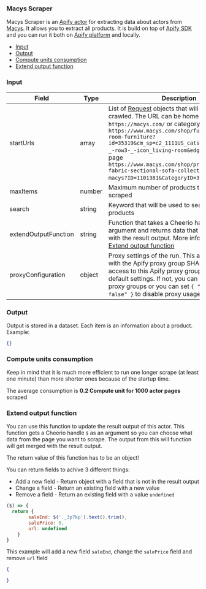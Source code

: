 ### Macys Scraper

Macys Scraper is an [Apify actor](https://apify.com/actors) for extracting data about actors from [Macys](https://macys.com/). It allows you to extract all products. It is build on top of [Apify SDK](https://sdk.apify.com/) and you can run it both on [Apify platform](https://my.apify.com) and locally.

- [Input](#input)
- [Output](#output)
- [Compute units consumption](#compute-units-consumption)
- [Extend output function](#extend-output-function)

### Input

| Field | Type | Description | Default value
| ----- | ---- | ----------- | -------------|
| startUrls | array | List of [Request](https://sdk.apify.com/docs/api/request#docsNav) objects that will be deeply crawled. The URL can be home page like `https://macys.com/` or category page `https://www.macys.com/shop/furniture/living-room-furniture?id=35319&cm_sp=c2_1111US_catsplash_furniture-_-row3-_-icon_living-room&edge=hybrid` or detail page `https://www.macys.com/shop/product/radley-fabric-sectional-sofa-collection-created-for-macys?ID=1101381&CategoryID=35319`. | `["https://macys.com/"]`|
| maxItems | number | Maximum number of products that will be scraped | all found |
| search | string | Keyword that will be used to search Macys`s products |  |
| extendOutputFunction | string | Function that takes a Cheerio handle ($) as argument and returns data that will be merged with the result output. More information in [Extend output function](#extend-output-function) | |
| proxyConfiguration | object | Proxy settings of the run. This actor works better with the Apify proxy group SHADER. If you have access to this Apify proxy group, leave the default settings. If not, you can use other Apify proxy groups or you can set `{ "useApifyProxy": false" }` to disable proxy usage | `{"useApifyProxy": true, "apifyProxyGroups": ["SHADER"] }`|

### Output

Output is stored in a dataset. Each item is an information about a product. Example:

```json
{}
```

### Compute units consumption
Keep in mind that it is much more efficient to run one longer scrape (at least one minute) than more shorter ones because of the startup time.

The average consumption is **0.2 Compute unit for 1000 actor pages** scraped

### Extend output function

You can use this function to update the result output of this actor. This function gets a Cheerio handle `$` as an argument so you can choose what data from the page you want to scrape. The output from this will function will get merged with the result output.

The return value of this function has to be an object!

You can return fields to achive 3 different things:
- Add a new field - Return object with a field that is not in the result output
- Change a field - Return an existing field with a new value
- Remove a field - Return an existing field with a value `undefined`


```js
($) => {
  return {
        saleEnd: $('._3p7kp').text().trim(),
        salePrice: 0,
        url: undefined
    }
}
```
This example will add a new field `saleEnd`, change the `salePrice` field and remove `url` field
```json
{

}
```
